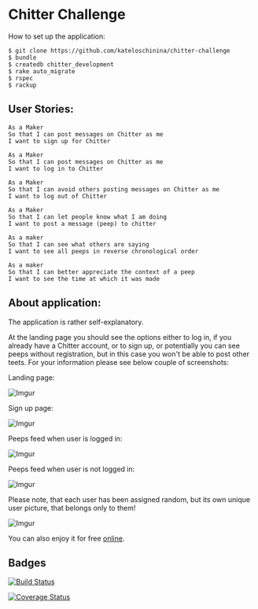 Chitter Challenge
=================

How to set up the application:

```
$ git clone https://github.com/kateloschinina/chitter-challenge
$ bundle
$ createdb chitter_development
$ rake auto_migrate
$ rspec
$ rackup
```


User Stories:
-------

```
As a Maker
So that I can post messages on Chitter as me
I want to sign up for Chitter

As a Maker
So that I can post messages on Chitter as me
I want to log in to Chitter

As a Maker
So that I can avoid others posting messages on Chitter as me
I want to log out of Chitter

As a Maker
So that I can let people know what I am doing  
I want to post a message (peep) to chitter

As a maker
So that I can see what others are saying  
I want to see all peeps in reverse chronological order

As a maker
So that I can better appreciate the context of a peep
I want to see the time at which it was made
```

About application:
-------
The application is rather self-explanatory.

At the landing page you should see the options either to log in, if you already have a Chitter account, or to sign up, or potentially you can see peeps without registration, but in this case you won't be able to post other teets.
For your information please see below couple of screenshots:

Landing page:

![Imgur](http://i.imgur.com/j4OCRr6.png)

Sign up page:

![Imgur](http://i.imgur.com/agX9cwg.png)

Peeps feed when user is logged in:

![Imgur](http://i.imgur.com/fGV3LcS.png)

Peeps feed when user is not logged in:

![Imgur](http://i.imgur.com/fAvrwwy.png)

Please note, that each user has been assigned random, but its own unique user picture, that belongs only to them!

![Imgur](http://i.imgur.com/PVUbWHf.png)

You can also enjoy it for free [online](https://chitter-by-kateloschinina.herokuapp.com/).

Badges
------------------

[![Build Status](https://travis-ci.org/makersacademy/chitter-challenge.svg?branch=master)](https://travis-ci.org/makersacademy/chitter-challenge)

[![Coverage Status](https://coveralls.io/repos/github/kateloschinina/chitter-challenge/badge.svg)](https://coveralls.io/github/kateloschinina/chitter-challenge)

